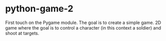 # python-game-2
First touch on the Pygame module. The goal is to create a simple game.
2D game where the goal is to control a character (in this context a soldier) and shoot at targets. 
